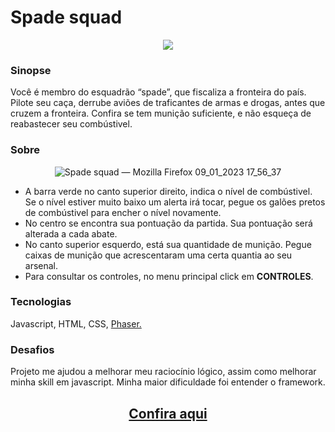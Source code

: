 # Spade squad

<div align='center'>
<img src="https://user-images.githubusercontent.com/86669854/211409919-e7a8b10e-999a-430b-901b-8b961b47ac48.png">
</div>

### Sinopse

<p>Você é membro do esquadrão “spade”, que fiscaliza a fronteira do país. Pilote seu caça, derrube aviões de traficantes de armas e drogas, antes que cruzem a fronteira. Confira se tem munição suficiente, e não esqueça de reabastecer seu combústivel. </p>

### Sobre

<div align='center'>

  ![Spade squad — Mozilla Firefox 09_01_2023 17_56_37](https://user-images.githubusercontent.com/86669854/211412487-4f296128-a1cf-4127-b84b-ce6df4c1b4a2.png)

</div>

* A barra verde no canto superior direito, indica o nível de combústivel. Se o nível estiver muito baixo um alerta irá tocar, pegue os galões pretos de combústivel para encher o nível novamente.
* No centro se encontra sua pontuação da partida. Sua pontuação será alterada a cada abate.
* No canto superior esquerdo, está sua quantidade de munição. Pegue caixas de munição que acrescentaram uma certa quantia ao seu arsenal.
* Para consultar os controles, no menu principal click em **CONTROLES**.

### Tecnologias

Javascript, HTML, CSS, <a href="https://phaser.io/">Phaser.</a>

### Desafios

Projeto me ajudou a melhorar meu raciocínio lógico, assim como melhorar minha skill em javascript. Minha maior dificuldade foi entender o framework.

<h2 align='center'><a href="https://arcfives.github.io/Spade_squad//" target="_blank">Confira aqui</a></h2>
